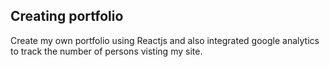## Creating portfolio

Create my own portfolio using Reactjs and also integrated google analytics to track the number of persons visting my site.

